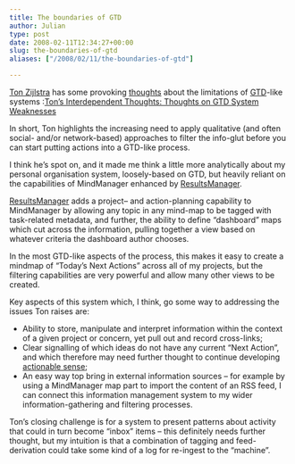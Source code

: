 ```yaml
---
title: The boundaries of GTD
author: Julian
type: post
date: 2008-02-11T12:34:27+00:00
slug: the-boundaries-of-gtd 
aliases: ["/2008/02/11/the-boundaries-of-gtd"]

---
```

[Ton Zijlstra][1] <font color="#0000ff"></font>has some provoking [thoughts][2] about the limitations of [GTD][3]-like systems :[Ton&#8217;s Interdependent Thoughts: Thoughts on GTD System Weaknesses][2]

In short, Ton highlights the increasing need to apply qualitative (and often social- and/or network-based) approaches to filter the info-glut before you can start putting actions into a GTD-like process.

I think he’s spot on, and it made me think a little more analytically about my personal organisation system, loosely-based on GTD, but heavily reliant on the capabilities of MindManager enhanced by [ResultsManager][4].

[ResultsManager][4] adds a project– and action-planning capability to MindManager by allowing any topic in any mind-map to be tagged with task-related metadata, and further, the ability to define “dashboard” maps which cut across the information, pulling together a view based on whatever criteria the dashboard author chooses.

In the most GTD-like aspects of the process, this makes it easy to create a mindmap of “Today’s Next Actions” across all of my projects, but the filtering capabilities are very powerful and allow many other views to be created.

Key aspects of this system which, I think, go some way to addressing the issues Ton raises are:

  * Ability to store, manipulate and interpret information within the context of a given project or concern, yet pull out and record cross-links;
  * Clear signalling of which ideas do not have any current “Next Action”, and which therefore may need further thought to continue developing [actionable sense][5];
  * An easy way top bring in external information sources – for example by using a MindManager map part to import the content of an RSS feed, I can connect this information management system to my wider information-gathering and filtering processes.

Ton’s closing challenge is for a system to present patterns about activity that could in turn become “inbox” items – this definitely needs further thought, but my intuition is that a combination of tagging and feed-derivation could take some kind of a log for re-ingest to the “machine”.

 [1]: https://www.zylstra.org/blog/
 [2]: https://www.zylstra.org/blog/archives/2008/01/thoughts_on_gtd.html
 [3]: https://en.wikipedia.org/wiki/Getting_Things_Done
 [4]: https://www.gyronix.com/resultmanager.php
 [5]: https://www.zylstra.org/blog/archives/001161.html